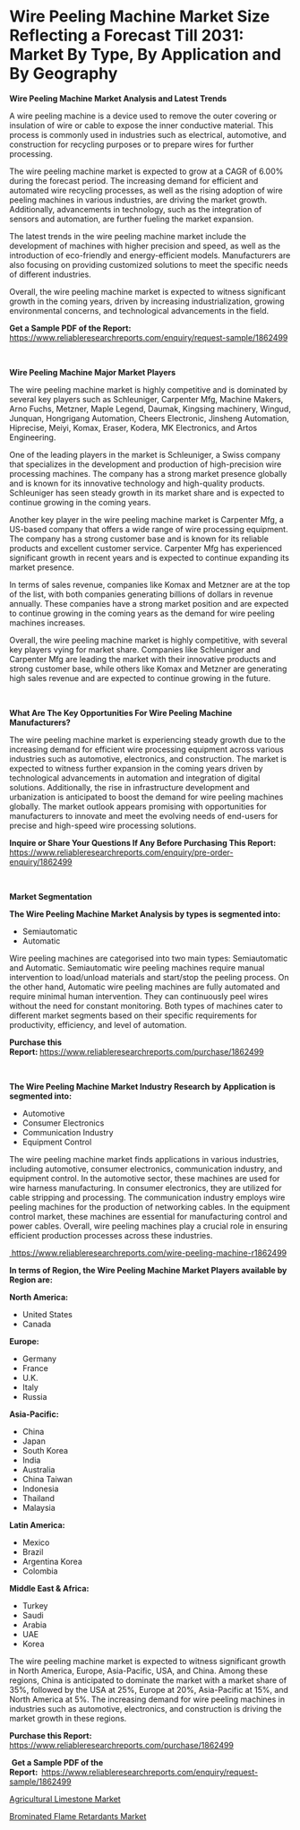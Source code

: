 <p><h1>Wire Peeling Machine Market Size Reflecting a Forecast Till 2031: Market By Type, By Application and By Geography</h1></p><p><strong>Wire Peeling Machine Market Analysis and Latest Trends</strong></p>
<p><p>A wire peeling machine is a device used to remove the outer covering or insulation of wire or cable to expose the inner conductive material. This process is commonly used in industries such as electrical, automotive, and construction for recycling purposes or to prepare wires for further processing.</p><p>The wire peeling machine market is expected to grow at a CAGR of 6.00% during the forecast period. The increasing demand for efficient and automated wire recycling processes, as well as the rising adoption of wire peeling machines in various industries, are driving the market growth. Additionally, advancements in technology, such as the integration of sensors and automation, are further fueling the market expansion.</p><p>The latest trends in the wire peeling machine market include the development of machines with higher precision and speed, as well as the introduction of eco-friendly and energy-efficient models. Manufacturers are also focusing on providing customized solutions to meet the specific needs of different industries.</p><p>Overall, the wire peeling machine market is expected to witness significant growth in the coming years, driven by increasing industrialization, growing environmental concerns, and technological advancements in the field.</p></p>
<p><strong>Get a Sample PDF of the Report:&nbsp;</strong> <a href="https://www.reliableresearchreports.com/enquiry/request-sample/1862499">https://www.reliableresearchreports.com/enquiry/request-sample/1862499</a></p>
<p>&nbsp;</p>
<p><strong>Wire Peeling Machine Major Market Players</strong></p>
<p><p>The wire peeling machine market is highly competitive and is dominated by several key players such as Schleuniger, Carpenter Mfg, Machine Makers, Arno Fuchs, Metzner, Maple Legend, Daumak, Kingsing machinery, Wingud, Junquan, Hongrigang Automation, Cheers Electronic, Jinsheng Automation, Hiprecise, Meiyi, Komax, Eraser, Kodera, MK Electronics, and Artos Engineering.</p><p>One of the leading players in the market is Schleuniger, a Swiss company that specializes in the development and production of high-precision wire processing machines. The company has a strong market presence globally and is known for its innovative technology and high-quality products. Schleuniger has seen steady growth in its market share and is expected to continue growing in the coming years.</p><p>Another key player in the wire peeling machine market is Carpenter Mfg, a US-based company that offers a wide range of wire processing equipment. The company has a strong customer base and is known for its reliable products and excellent customer service. Carpenter Mfg has experienced significant growth in recent years and is expected to continue expanding its market presence.</p><p>In terms of sales revenue, companies like Komax and Metzner are at the top of the list, with both companies generating billions of dollars in revenue annually. These companies have a strong market position and are expected to continue growing in the coming years as the demand for wire peeling machines increases.</p><p>Overall, the wire peeling machine market is highly competitive, with several key players vying for market share. Companies like Schleuniger and Carpenter Mfg are leading the market with their innovative products and strong customer base, while others like Komax and Metzner are generating high sales revenue and are expected to continue growing in the future.</p></p>
<p>&nbsp;</p>
<p><strong>What Are The Key Opportunities For Wire Peeling Machine Manufacturers?</strong></p>
<p><p>The wire peeling machine market is experiencing steady growth due to the increasing demand for efficient wire processing equipment across various industries such as automotive, electronics, and construction. The market is expected to witness further expansion in the coming years driven by technological advancements in automation and integration of digital solutions. Additionally, the rise in infrastructure development and urbanization is anticipated to boost the demand for wire peeling machines globally. The market outlook appears promising with opportunities for manufacturers to innovate and meet the evolving needs of end-users for precise and high-speed wire processing solutions.</p></p>
<p><strong>Inquire or Share Your Questions If Any Before Purchasing This Report:</strong> <a href="https://www.reliableresearchreports.com/enquiry/pre-order-enquiry/1862499">https://www.reliableresearchreports.com/enquiry/pre-order-enquiry/1862499</a></p>
<p>&nbsp;</p>
<p><strong>Market Segmentation</strong></p>
<p><strong>The Wire Peeling Machine Market Analysis by types is segmented into:</strong></p>
<p><ul><li>Semiautomatic</li><li>Automatic</li></ul></p>
<p><p>Wire peeling machines are categorised into two main types: Semiautomatic and Automatic. Semiautomatic wire peeling machines require manual intervention to load/unload materials and start/stop the peeling process. On the other hand, Automatic wire peeling machines are fully automated and require minimal human intervention. They can continuously peel wires without the need for constant monitoring. Both types of machines cater to different market segments based on their specific requirements for productivity, efficiency, and level of automation.</p></p>
<p><strong>Purchase this Report:&nbsp;</strong><a href="https://www.reliableresearchreports.com/purchase/1862499">https://www.reliableresearchreports.com/purchase/1862499</a></p>
<p>&nbsp;</p>
<p><strong>The Wire Peeling Machine Market Industry Research by Application is segmented into:</strong></p>
<p><ul><li>Automotive</li><li>Consumer Electronics</li><li>Communication Industry</li><li>Equipment Control</li></ul></p>
<p><p>The wire peeling machine market finds applications in various industries, including automotive, consumer electronics, communication industry, and equipment control. In the automotive sector, these machines are used for wire harness manufacturing. In consumer electronics, they are utilized for cable stripping and processing. The communication industry employs wire peeling machines for the production of networking cables. In the equipment control market, these machines are essential for manufacturing control and power cables. Overall, wire peeling machines play a crucial role in ensuring efficient production processes across these industries.</p></p>
<p><a href="https://www.reliableresearchreports.com/wire-peeling-machine-r1862499">&nbsp;https://www.reliableresearchreports.com/wire-peeling-machine-r1862499</a></p>
<p><strong>In terms of Region, the Wire Peeling Machine Market Players available by Region are:</strong></p>
<p>
    <p> <strong> North America: </strong>
        <ul>
            <li>United States</li>
            <li>Canada</li>
        </ul>
        </p> 
    <p> <strong> Europe: </strong>
        <ul>
            <li>Germany</li>
            <li>France</li>
            <li>U.K.</li>
            <li>Italy</li>
            <li>Russia</li>
        </ul>
        </p> 
    <p> <strong> Asia-Pacific: </strong>
        <ul>
            <li>China</li>
            <li>Japan</li>
            <li>South Korea</li>
            <li>India</li>
            <li>Australia</li>
            <li>China Taiwan</li>
            <li>Indonesia</li>
            <li>Thailand</li>
            <li>Malaysia</li>
        </ul>
        </p> 
    <p> <strong> Latin America: </strong>
        <ul>
            <li>Mexico</li>
            <li>Brazil</li>
            <li>Argentina Korea</li>
            <li>Colombia</li>
        </ul>
        </p> 
    <p> <strong> Middle East & Africa: </strong>
        <ul>
            <li>Turkey</li>
            <li>Saudi</li>
            <li>Arabia</li>
            <li>UAE</li>
            <li>Korea</li>
        </ul>
    </p>
    </p>
<p><p>The wire peeling machine market is expected to witness significant growth in North America, Europe, Asia-Pacific, USA, and China. Among these regions, China is anticipated to dominate the market with a market share of 35%, followed by the USA at 25%, Europe at 20%, Asia-Pacific at 15%, and North America at 5%. The increasing demand for wire peeling machines in industries such as automotive, electronics, and construction is driving the market growth in these regions.</p></p>
<p><strong>Purchase this Report: </strong><a href="https://www.reliableresearchreports.com/purchase/1862499">https://www.reliableresearchreports.com/purchase/1862499</a></p>
<p>&nbsp;<strong>Get a Sample PDF of the Report:&nbsp;&nbsp;</strong><a href="https://www.reliableresearchreports.com/enquiry/request-sample/1862499">https://www.reliableresearchreports.com/enquiry/request-sample/1862499</a></p>
<p><strong></strong></p>
<p><p><a href="https://pretty-mail-caf.notion.site/Insights-into-Agricultural-Limestone-Market-Size-Analysing-Market-Share-Trends-and-Growth-from-20-a7dea93138524b41a8546c704bc48aa9">Agricultural Limestone Market</a></p><p><a href="https://faithful-glue-af3.notion.site/Brominated-Flame-Retardants-Market-Size-Global-Industry-Overview-Market-Segmentation-and-Forecast--dc623214e2c946a8ab1b49b48fdaaf4f">Brominated Flame Retardants Market</a></p></p>